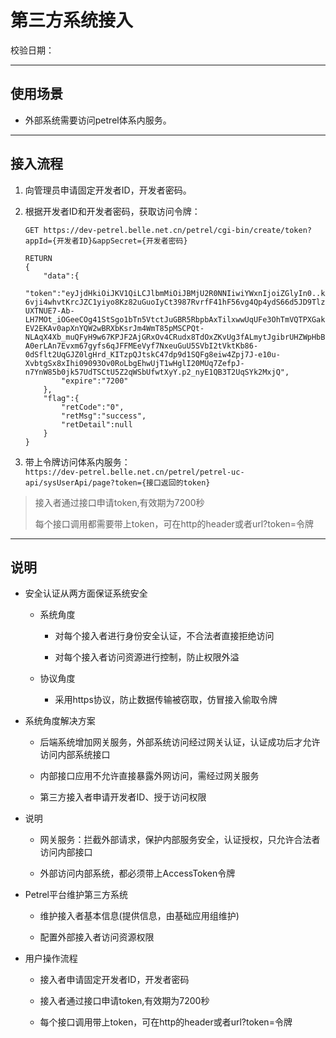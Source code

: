 # 第三方系统接入

校验日期：

---

## 使用场景

* 外部系统需要访问petrel体系内服务。

---

## 接入流程

1. 向管理员申请固定开发者ID，开发者密码。
2. 根据开发者ID和开发者密码，获取访问令牌：

   ```
   GET https://dev-petrel.belle.net.cn/petrel/cgi-bin/create/token?appId={开发者ID}&appSecret={开发者密码}
   ```

   ```
   RETURN
   {
       "data":{
           "token":"eyJjdHkiOiJKV1QiLCJlbmMiOiJBMjU2R0NNIiwiYWxnIjoiZGlyIn0..kAm3tgg9tDc7FT6M.Fol4T5SWb3kNHol7BwHxxhkV6NKAhjl-6vji4whvtKrcJZC1yiyo8Kz82uGuoIyCt3987RvrfF41hF56vg4Qp4ydS66d5JD9TlzFcES4RKuQ2O3tcfHSl50HCvDvn0ioXxJ9Eb9zZuIt-UXTNUE7-Ab-LH7MOt_iOGeeCOg41StSgo1bTn5VtctJuGBR5RbpbAxTilxwwUqUFe3OhTmVQTPXGak5BpQJF0uke4yKTZbIKn07Y3PPAv_BXvnfPt3mw4oxFH43kdZPibNfBbIQqaV8ADXWXMI-EV2EKAv0apXnYQW2wBRXbKsrJm4WmT85pMSCPQt-NLAqX4Xb_muQFyH9w67KPJF2AjGRxOv4CRudx8TdOxZKvUg3fALmytJgibrUHZWpHbBCYLD1hqtMqQwPDuhbLFYQS6mIAq44pzCENnK3nHhX2G44_qBZkcUc4CS91vMFI0-A0erLAn7Evxm67gyfs6qJFFMEeVyf7NxeuGuU5SVbI2tVktKb86-0dSflt2UqGJZ0lgHrd_KITzpQJtskC47dp9d1SQFg8eiw4Zpj7J-e10u-XvbtgSx8xIhi09093Ov0RoLbgEhwUjT1wHglI20MUq7ZefpJ-n7YnW85b0jk57UdTSCtU5Z2qWSbUfwtXyY.p2_nyE1QB3T2UqSYk2MxjQ",
           "expire":"7200"
       },
       "flag":{
           "retCode":"0",
           "retMsg":"success",
           "retDetail":null
       }
   }
   ```

3. 带上令牌访问体系内服务：  
   `https://dev-petrel.belle.net.cn/petrel/petrel-uc-api/sysUserApi/page?token={接口返回的token}`

> 接入者通过接口申请token,有效期为7200秒
>
> 每个接口调用都需要带上token，可在http的header或者url?token=令牌

---

## 说明

* 安全认证从两方面保证系统安全

  * 系统角度

    * 对每个接入者进行身份安全认证，不合法者直接拒绝访问

    * 对每个接入者访问资源进行控制，防止权限外溢

  * 协议角度

    * 采用https协议，防止数据传输被窃取，仿冒接入偷取令牌

* 系统角度解决方案

  * 后端系统增加网关服务，外部系统访问经过网关认证，认证成功后才允许访问内部系统接口

  * 内部接口应用不允许直接暴露外网访问，需经过网关服务

  * 第三方接入者申请开发者ID、授于访问权限

* 说明

  * 网关服务：拦截外部请求，保护内部服务安全，认证授权，只允许合法者访问内部接口

  * 外部访问内部系统，都必须带上AccessToken令牌

* Petrel平台维护第三方系统

  * 维护接入者基本信息\(提供信息，由基础应用组维护\)

  * 配置外部接入者访问资源权限

* 用户操作流程

  * 接入者申请固定开发者ID，开发者密码

  * 接入者通过接口申请token,有效期为7200秒

  * 每个接口调用带上token，可在http的header或者url?token=令牌



